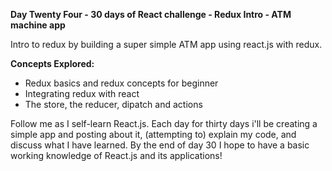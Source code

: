 **Day Twenty Four - 30 days of React challenge - Redux Intro - ATM machine app**

Intro to redux by building a super simple ATM app using react.js with redux.

**Concepts Explored:**

- Redux basics and redux concepts for beginner
- Integrating redux with react
- The store, the reducer, dipatch and actions

Follow me as I self-learn React.js. Each day for thirty days i'll be creating a simple app and posting about it, (attempting to) explain my code, and discuss what I have learned. By the end of day 30 I hope to have a basic working knowledge of React.js and its applications!
